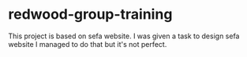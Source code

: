 # redwood-group-training

This project is based on sefa website.
I was given a task to design sefa website
I managed to do that but it's not perfect.
